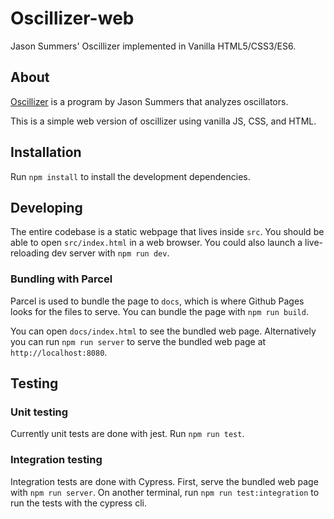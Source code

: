 # Oscillizer-web

Jason Summers' Oscillizer implemented in Vanilla HTML5/CSS3/ES6.

## About

[Oscillizer](https://entropymine.com/jason/life/oscillizer/)
is a program by Jason Summers that analyzes oscillators.

This is a simple web version of oscillizer using vanilla JS, CSS, and HTML.

## Installation

Run `npm install` to install the development dependencies.

## Developing

The entire codebase is a static webpage that lives inside `src`.
You should be able to open `src/index.html` in a web browser.
You could also launch a live-reloading dev server with `npm run dev`.

### Bundling with Parcel

Parcel is used to bundle the page to `docs`,
which is where Github Pages looks for the files to serve.
You can bundle the page with `npm run build`.

You can open `docs/index.html` to see the bundled web page.
Alternatively you can run `npm run server`
to serve the bundled web page at `http://localhost:8080`.

## Testing

### Unit testing

Currently unit tests are done with jest.
Run `npm run test`.

### Integration testing

Integration tests are done with Cypress.
First, serve the bundled web page with `npm run server`.
On another terminal, run `npm run test:integration`
to run the tests with the cypress cli.
